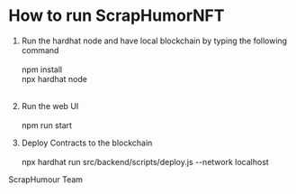 # How to run ScrapHumorNFT


1. Run the hardhat node and have local blockchain by typing the following command <br><br>
npm install<br>
npx hardhat node<br><br>

2. Run the web UI<br><br>
 npm run start<br>

3. Deploy Contracts to the blockchain<br><br>
npx hardhat run src/backend/scripts/deploy.js --network localhost<br>


ScrapHumour Team
